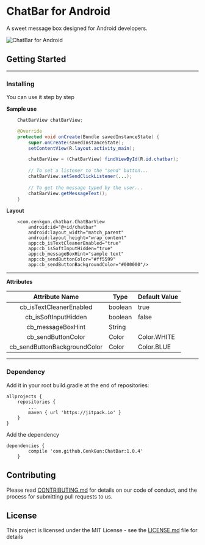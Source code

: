 # ChatBar for Android

A sweet message box designed for Android developers.

![ChatBar for Android](https://i.hizliresim.com/1gGdGj.png)

## Getting Started


----------


### Installing

You can use it step by step

**Sample use**

``` java
    ChatBarView chatBarView;

    @Override
    protected void onCreate(Bundle savedInstanceState) {
        super.onCreate(savedInstanceState);
        setContentView(R.layout.activity_main);

        chatBarView = (ChatBarView) findViewById(R.id.chatbar);
                
        // To set a listener to the "send" button...
        chatBarView.setSendClickListener(...);
        
        // To get the message typed by the user...
        chatBarView.getMessageText();
    }
```
**Layout**

        <com.cenkgun.chatbar.ChatBarView
	        android:id="@+id/chatbar"
	        android:layout_width="match_parent"
	        android:layout_height="wrap_content"
	        app:cb_isTextCleanerEnabled="true"
	        app:cb_isSoftInputHidden="true"
	        app:cb_messageBoxHint="sample text"
	        app:cb_sendButtonColor="#ff5599"
	        app:cb_sendButtonBackgroundColor="#000000"/>


----------


**Attributes**

|        Attribute Name        | Type    | Default Value |
|:----------------------------:|---------|---------------|
| cb_isTextCleanerEnabled      | boolean | true          |
| cb_isSoftInputHidden         | boolean | false         |
| cb_messageBoxHint            | String  |               |
| cb_sendButtonColor           | Color   | Color.WHITE   |
| cb_sendButtonBackgroundColor | Color   | Color.BLUE    |


----------


### Dependency
Add it in your root build.gradle at the end of repositories:

    allprojects {
		repositories {
			...
			maven { url 'https://jitpack.io' }
		}
	}
	
Add the dependency

    dependencies {
    	    compile 'com.github.CenkGun:ChatBar:1.0.4'
    	}
## Contributing

Please read [CONTRIBUTING.md](CONTRIBUTING.md) for details on our code of conduct, and the process for submitting pull requests to us.

## License

This project is licensed under the MIT License - see the [LICENSE.md](LICENSE.md) file for details
